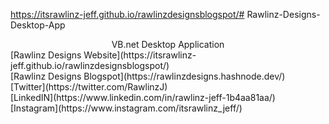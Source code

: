 https://itsrawlinz-jeff.github.io/rawlinzdesignsblogspot/# Rawlinz-Designs-Desktop-App
<center>VB.net Desktop Application<br/></center>
[Rawlinz Designs Website](https://itsrawlinz-jeff.github.io/rawlinzdesignsblogspot/)<br/>
[Rawlinz Designs Blogspot](https://rawlinzdesigns.hashnode.dev/)<br/>
[Twitter](https://twitter.com/RawlinzJ)<br/>
[LinkedIN](https://www.linkedin.com/in/rawlinz-jeff-1b4aa81aa/)<br/>
[Instagram](https://www.instagram.com/itsrawlinz_jeff/)<br/>


